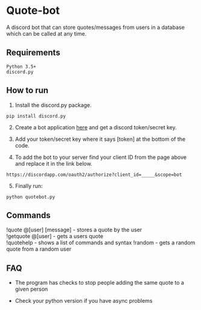 # Quote-bot
A discord bot that can store quotes/messages from users in a database which can be called at any time.

## Requirements
```
Python 3.5+
discord.py
```

## How to run
1. Install the discord.py package.
```
pip install discord.py
```
2. Create a bot application [here](https://discordapp.com/developers/applications/) and get a discord token/secret key.

4. Add your token/secret key where it says [token] at the bottom of the code.

3. To add the bot to your server find your client ID from the page above and replace it in the link below.
```
https://discordapp.com/oauth2/authorize?client_id=_____&scope=bot
```
5. Finally run:
```
python quotebot.py
```
## Commands
!quote @[user] [message] - stores a quote by the user  
!getquote @[user] - gets a users quote  
!quotehelp - shows a list of commands and syntax
!random - gets a random quote from a random user

## FAQ
* The program has checks to stop people adding the same quote to a given person

* Check your python version if you have async problems
